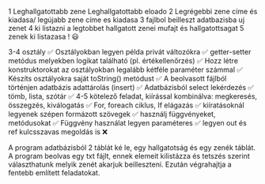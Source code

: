1 Leghallgatottabb zene 
  Leghallgatottabb eloado
2 Legrégebbi zene címe és kiadasa/ legújabb zene címe es kiadasa
3 fajlbol beilleszt adatbazisba uj zenet
4 ki listazni a legtobbet hallgatott zenei mufajt és hallgatottsagat
5 zenek ki listazasa ! 😃


3-4 osztály ✅
Osztályokban legyen példa privát változókra ✅
getter-setter metódus melyekben logikat található (pl. értékellenőrzés) ✅
Hozz létre konstruktorokat az osztályokban legalább kétféle paraméter számmal ✅
Készíts osztályokra saját toString() metódust ✅
A beolvasott fájlból történjen adatbázis adattárolás (insert) ✅
Adatbázisból select lekérdezés ✅
tömb, lista, szótár ✅
4-5 kötelező feladat, kiírással kombinálva: megkeresés, összegzés, kiválogatás ✅
For, foreach ciklus, If elágazás ✅
kiíratásoknál legyenek szépen formázott szövegek ✅
használj függvényeket, metódusokat ✅
Függvény használat legyen paraméteres ✅
legyen out és ref kulcsszavas megoldás is ❌

A program adatbázisból 2 táblát ké le, egy hallgatotság és egy zenék táblát.
A program beolvas egy txt fájlt, ennek elemeit kilistázza és tetszés szerint választhatunk melyik zenét akarjuk beilleszteni.
Ezután végrahajtja a fentebb említett feladatokat.
